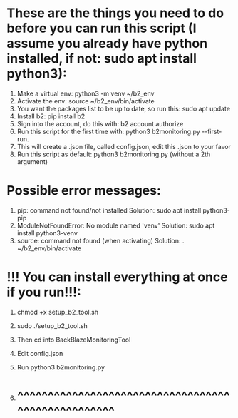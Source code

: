 # These are the things you need to do before you can run this script (I assume you already have python installed, if not: sudo apt install python3):
 1. Make a virtual env: python3 -m venv ~/b2_env
 2. Activate the env: source ~/b2_env/bin/activate
 3. You want the packages list to be up to date, so run this: sudo apt update
 4. Install b2: pip install b2
 5. Sign into the account, do this with: b2 account authorize
 6. Run this script for the first time with: python3 b2monitoring.py --first-run.
 7. This will create a .json file, called config.json, edit this .json to your favor
 8. Run this script as default: python3 b2monitoring.py (without a 2th argument)

# Possible error messages:
 1. pip: command not found/not installed
 Solution: sudo apt install python3-pip
 2. ModuleNotFoundError: No module named 'venv'
 Solution: sudo apt install python3-venv
 3. source: command not found (when activating)
 Solution: . ~/b2_env/bin/activate

# !!! You can install everything at once if you run!!!:
1. chmod +x setup_b2_tool.sh
2. sudo ./setup_b2_tool.sh
3. Then cd into BackBlazeMonitoringTool
4. Edit config.json
5. Run python3 b2monitoring.py

6. # ^^^^^^^^^^^^^^^^^^^^^^^^^^^^^^^^^^^^^^^^^^^^^^^^^^^
